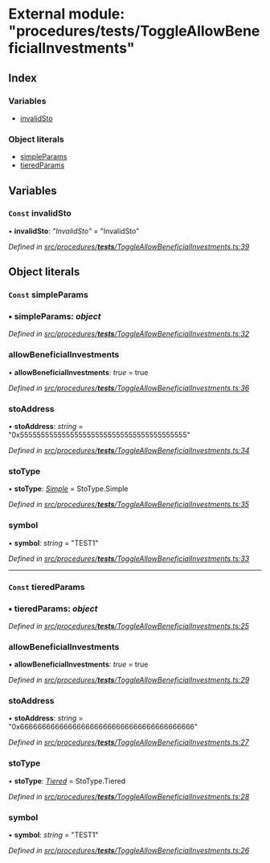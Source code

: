 # External module: "procedures/**tests**/ToggleAllowBeneficialInvestments"

## Index

### Variables

- [invalidSto](_procedures___tests___toggleallowbeneficialinvestments_.md#const-invalidsto)

### Object literals

- [simpleParams](_procedures___tests___toggleallowbeneficialinvestments_.md#const-simpleparams)
- [tieredParams](_procedures___tests___toggleallowbeneficialinvestments_.md#const-tieredparams)

## Variables

### `Const` invalidSto

• **invalidSto**: _"InvalidSto"_ = "InvalidSto"

_Defined in [src/procedures/**tests**/ToggleAllowBeneficialInvestments.ts:39](https://github.com/PolymathNetwork/polymath-sdk/blob/660aba8/src/procedures/__tests__/ToggleAllowBeneficialInvestments.ts#L39)_

## Object literals

### `Const` simpleParams

### ▪ **simpleParams**: _object_

_Defined in [src/procedures/**tests**/ToggleAllowBeneficialInvestments.ts:32](https://github.com/PolymathNetwork/polymath-sdk/blob/660aba8/src/procedures/__tests__/ToggleAllowBeneficialInvestments.ts#L32)_

### allowBeneficialInvestments

• **allowBeneficialInvestments**: _true_ = true

_Defined in [src/procedures/**tests**/ToggleAllowBeneficialInvestments.ts:36](https://github.com/PolymathNetwork/polymath-sdk/blob/660aba8/src/procedures/__tests__/ToggleAllowBeneficialInvestments.ts#L36)_

### stoAddress

• **stoAddress**: _string_ = "0x5555555555555555555555555555555555555555"

_Defined in [src/procedures/**tests**/ToggleAllowBeneficialInvestments.ts:34](https://github.com/PolymathNetwork/polymath-sdk/blob/660aba8/src/procedures/__tests__/ToggleAllowBeneficialInvestments.ts#L34)_

### stoType

• **stoType**: _[Simple](../enums/_types_index_.stotype.md#simple)_ = StoType.Simple

_Defined in [src/procedures/**tests**/ToggleAllowBeneficialInvestments.ts:35](https://github.com/PolymathNetwork/polymath-sdk/blob/660aba8/src/procedures/__tests__/ToggleAllowBeneficialInvestments.ts#L35)_

### symbol

• **symbol**: _string_ = "TEST1"

_Defined in [src/procedures/**tests**/ToggleAllowBeneficialInvestments.ts:33](https://github.com/PolymathNetwork/polymath-sdk/blob/660aba8/src/procedures/__tests__/ToggleAllowBeneficialInvestments.ts#L33)_

---

### `Const` tieredParams

### ▪ **tieredParams**: _object_

_Defined in [src/procedures/**tests**/ToggleAllowBeneficialInvestments.ts:25](https://github.com/PolymathNetwork/polymath-sdk/blob/660aba8/src/procedures/__tests__/ToggleAllowBeneficialInvestments.ts#L25)_

### allowBeneficialInvestments

• **allowBeneficialInvestments**: _true_ = true

_Defined in [src/procedures/**tests**/ToggleAllowBeneficialInvestments.ts:29](https://github.com/PolymathNetwork/polymath-sdk/blob/660aba8/src/procedures/__tests__/ToggleAllowBeneficialInvestments.ts#L29)_

### stoAddress

• **stoAddress**: _string_ = "0x6666666666666666666666666666666666666666"

_Defined in [src/procedures/**tests**/ToggleAllowBeneficialInvestments.ts:27](https://github.com/PolymathNetwork/polymath-sdk/blob/660aba8/src/procedures/__tests__/ToggleAllowBeneficialInvestments.ts#L27)_

### stoType

• **stoType**: _[Tiered](../enums/_types_index_.stotype.md#tiered)_ = StoType.Tiered

_Defined in [src/procedures/**tests**/ToggleAllowBeneficialInvestments.ts:28](https://github.com/PolymathNetwork/polymath-sdk/blob/660aba8/src/procedures/__tests__/ToggleAllowBeneficialInvestments.ts#L28)_

### symbol

• **symbol**: _string_ = "TEST1"

_Defined in [src/procedures/**tests**/ToggleAllowBeneficialInvestments.ts:26](https://github.com/PolymathNetwork/polymath-sdk/blob/660aba8/src/procedures/__tests__/ToggleAllowBeneficialInvestments.ts#L26)_
